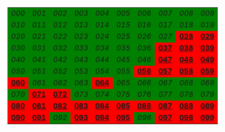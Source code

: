 <table><tr>
<td bgcolor="green"><i>000</i></td>
<td bgcolor="green"><i>001</i></td>
<td bgcolor="green"><i>002</i></td>
<td bgcolor="green"><i>003</i></td>
<td bgcolor="green"><i>004</i></td>
<td bgcolor="green"><i>005</i></td>
<td bgcolor="green"><i>006</i></td>
<td bgcolor="green"><i>007</i></td>
<td bgcolor="green"><i>008</i></td>
<td bgcolor="green"><i>009</i></td>
</tr><tr>
<td bgcolor="green"><i>010</i></td>
<td bgcolor="green"><i>011</i></td>
<td bgcolor="green"><i>012</i></td>
<td bgcolor="green"><i>013</i></td>
<td bgcolor="green"><i>014</i></td>
<td bgcolor="green"><i>015</i></td>
<td bgcolor="green"><i>016</i></td>
<td bgcolor="green"><i>017</i></td>
<td bgcolor="green"><i>018</i></td>
<td bgcolor="green"><i>019</i></td>
</tr><tr>
<td bgcolor="green"><i>020</i></td>
<td bgcolor="green"><i>021</i></td>
<td bgcolor="green"><i>022</i></td>
<td bgcolor="green"><i>023</i></td>
<td bgcolor="green"><i>024</i></td>
<td bgcolor="green"><i>025</i></td>
<td bgcolor="green"><i>026</i></td>
<td bgcolor="green"><i>027</i></td>
<td bgcolor="red"><b><u>028</u></b></td>
<td bgcolor="red"><b><u>029</u></b></td>
</tr><tr>
<td bgcolor="green"><i>030</i></td>
<td bgcolor="green"><i>031</i></td>
<td bgcolor="green"><i>032</i></td>
<td bgcolor="green"><i>033</i></td>
<td bgcolor="green"><i>034</i></td>
<td bgcolor="green"><i>035</i></td>
<td bgcolor="green"><i>036</i></td>
<td bgcolor="red"><b><u>037</u></b></td>
<td bgcolor="red"><b><u>038</u></b></td>
<td bgcolor="red"><b><u>039</u></b></td>
</tr><tr>
<td bgcolor="green"><i>040</i></td>
<td bgcolor="green"><i>041</i></td>
<td bgcolor="green"><i>042</i></td>
<td bgcolor="green"><i>043</i></td>
<td bgcolor="green"><i>044</i></td>
<td bgcolor="green"><i>045</i></td>
<td bgcolor="green"><i>046</i></td>
<td bgcolor="red"><b><u>047</u></b></td>
<td bgcolor="red"><b><u>048</u></b></td>
<td bgcolor="red"><b><u>049</u></b></td>
</tr><tr>
<td bgcolor="green"><i>050</i></td>
<td bgcolor="green"><i>051</i></td>
<td bgcolor="green"><i>052</i></td>
<td bgcolor="green"><i>053</i></td>
<td bgcolor="green"><i>054</i></td>
<td bgcolor="green"><i>055</i></td>
<td bgcolor="red"><b><u>056</u></b></td>
<td bgcolor="red"><b><u>057</u></b></td>
<td bgcolor="red"><b><u>058</u></b></td>
<td bgcolor="red"><b><u>059</u></b></td>
</tr><tr>
<td bgcolor="red"><b><u>060</u></b></td>
<td bgcolor="green"><i>061</i></td>
<td bgcolor="green"><i>062</i></td>
<td bgcolor="green"><i>063</i></td>
<td bgcolor="red"><b><u>064</u></b></td>
<td bgcolor="green"><i>065</i></td>
<td bgcolor="green"><i>066</i></td>
<td bgcolor="green"><i>067</i></td>
<td bgcolor="green"><i>068</i></td>
<td bgcolor="green"><i>069</i></td>
</tr><tr>
<td bgcolor="green"><i>070</i></td>
<td bgcolor="red"><b><u>071</u></b></td>
<td bgcolor="red"><b><u>072</u></b></td>
<td bgcolor="green"><i>073</i></td>
<td bgcolor="green"><i>074</i></td>
<td bgcolor="green"><i>075</i></td>
<td bgcolor="green"><i>076</i></td>
<td bgcolor="green"><i>077</i></td>
<td bgcolor="green"><i>078</i></td>
<td bgcolor="green"><i>079</i></td>
</tr><tr>
<td bgcolor="red"><b><u>080</u></b></td>
<td bgcolor="red"><b><u>081</u></b></td>
<td bgcolor="red"><b><u>082</u></b></td>
<td bgcolor="red"><b><u>083</u></b></td>
<td bgcolor="red"><b><u>084</u></b></td>
<td bgcolor="red"><b><u>085</u></b></td>
<td bgcolor="red"><b><u>086</u></b></td>
<td bgcolor="red"><b><u>087</u></b></td>
<td bgcolor="red"><b><u>088</u></b></td>
<td bgcolor="red"><b><u>089</u></b></td>
</tr><tr>
<td bgcolor="red"><b><u>090</u></b></td>
<td bgcolor="red"><b><u>091</u></b></td>
<td bgcolor="green"><i>092</i></td>
<td bgcolor="red"><b><u>093</u></b></td>
<td bgcolor="red"><b><u>094</u></b></td>
<td bgcolor="red"><b><u>095</u></b></td>
<td bgcolor="green"><i>096</i></td>
<td bgcolor="red"><b><u>097</u></b></td>
<td bgcolor="red"><b><u>098</u></b></td>
<td bgcolor="red"><b><u>099</u></b></td>
</tr><tr>
</tr></table>
